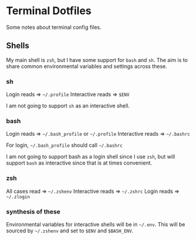 # Terminal Dotfiles

Some notes about terminal config files.

## Shells

My main shell is `zsh`, but I have some support for `bash` and `sh`. The aim is to share common environmental variables and settings across these.

### sh
Login reads       => `~/.profile`
Interactive reads => `$ENV`

I am not going to support `sh` as an interactive shell.

### bash
Login reads       => `~/.bash_profile` or `~/.profile`
Interactive reads => `~/.bashrc`

For login, `~/.bash_profile` should call `~/.bashrc`

I am not going to support bash as a login shell since I use `zsh`, but will support `bash` as interactive since that is at times convenient.

### zsh
All cases read    => `~/.zshenv`
Interactive reads => `~/.zshrc`
Login reads       => `~/.zlogin`

### synthesis of these
Environmental variables for interactive shells will be in `~/.env`.
This will be sourced by `~/.zshenv` and set to `$ENV` and `$BASH_ENV`.



